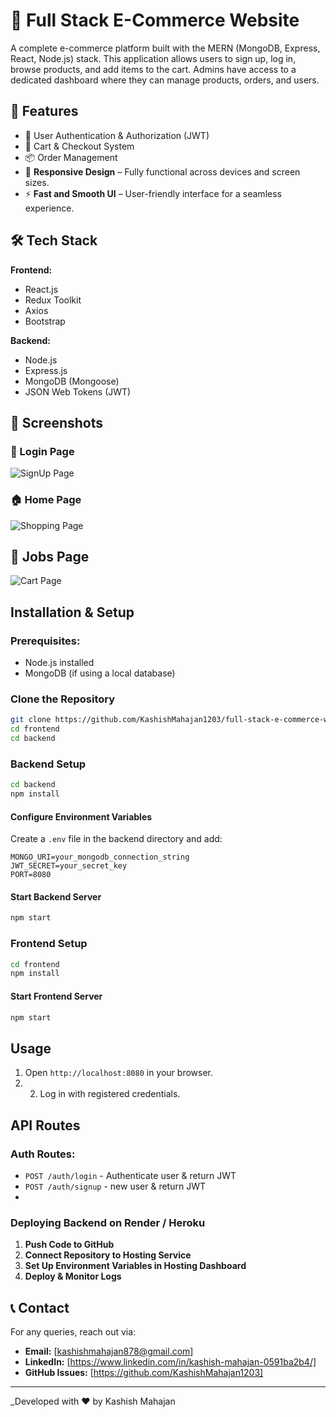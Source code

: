 # 🛒 Full Stack E-Commerce Website



A complete e-commerce platform built with the MERN (MongoDB, Express, React, Node.js) stack. This application allows users to sign up, log in, browse products, and add items to the cart. Admins have access to a dedicated dashboard where they can manage products, orders, and users.

## 🚀 Features

- 🔐 User Authentication & Authorization (JWT)
- 🛒 Cart & Checkout System
- 📦 Order Management
- 📱 **Responsive Design** – Fully functional across devices and screen sizes.
- ⚡ **Fast and Smooth UI** – User-friendly interface for a seamless experience.

## 🛠️ Tech Stack

**Frontend:**
- React.js
- Redux Toolkit
- Axios
- Bootstrap 

**Backend:**
- Node.js
- Express.js
- MongoDB (Mongoose)
- JSON Web Tokens (JWT)

## 📸 Screenshots

### 🔐 Login Page
![SignUp Page](https://res.cloudinary.com/dfacldueh/image/upload/v1744533474/Screenshot_2025-04-13_140528_dg20dp.png)

### 🏠 Home Page
![Shopping Page](https://res.cloudinary.com/dfacldueh/image/upload/v1744533505/Screenshot_2025-04-13_140448_nkogco.png)


## 💼 Jobs Page
![Cart Page](https://res.cloudinary.com/dfacldueh/image/upload/v1744533546/Screenshot_2025-04-13_140547_gs2h9n.png)

## Installation & Setup
### Prerequisites:
- Node.js installed
- MongoDB (if using a local database)

### Clone the Repository
```bash
git clone https://github.com/KashishMahajan1203/full-stack-e-commerce-website.git
cd frontend
cd backend
```

### Backend Setup
```bash
cd backend
npm install
```
#### Configure Environment Variables
Create a `.env` file in the backend directory and add:
```
MONGO_URI=your_mongodb_connection_string
JWT_SECRET=your_secret_key
PORT=8080
```

#### Start Backend Server
```bash
npm start
```

### Frontend Setup
```bash
cd frontend
npm install
```

#### Start Frontend Server
```bash
npm start
```

## Usage
1. Open `http://localhost:8080` in your browser.
2. 2. Log in with registered credentials.

## API Routes
### Auth Routes:
- `POST /auth/login` - Authenticate user & return JWT
- `POST /auth/signup` - new user & return JWT
- 

### Deploying Backend on Render / Heroku
1. **Push Code to GitHub**
2. **Connect Repository to Hosting Service**
3. **Set Up Environment Variables in Hosting Dashboard**
4. **Deploy & Monitor Logs**


## 📞 Contact
For any queries, reach out via:
- **Email:** [kashishmahajan878@gmail.com]
- **LinkedIn:** [https://www.linkedin.com/in/kashish-mahajan-0591ba2b4/]
- **GitHub Issues:** [https://github.com/KashishMahajan1203]

---
_Developed with ❤️ by Kashish Mahajan


